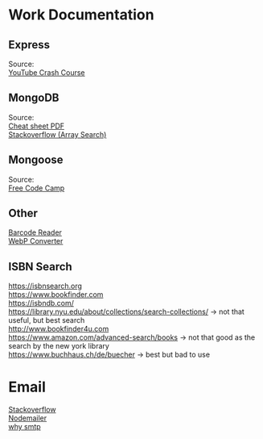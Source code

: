 # Work Documentation
## Express
Source: <br>
[YouTube Crash Course](https://www.youtube.com/watch?v=Oe421EPjeBE)

## MongoDB
Source: <br>
[Cheat sheet PDF](https://www.google.com/url?sa=t&rct=j&q=&esrc=s&source=web&cd=&ved=2ahUKEwjk1IClwJf9AhWi_7sIHUScAgYQFnoECDEQAQ&url=https%3A%2F%2Fdvrgoc.ing.puc.cl%2FtopicosBD%2FMongoDB.pdf&usg=AOvVaw3RZw9eSCBN1W2IH2RWPVzQ)<br>
[Stackoverflow (Array Search)](https://stackoverflow.com/questions/26814456/how-to-get-all-the-values-that-contains-part-of-a-string-using-mongoose-find)<br>

## Mongoose
Source: <br>
[Free Code Camp](https://www.freecodecamp.org/news/introduction-to-mongoose-for-mongodb-d2a7aa593c57/)

## Other
[Barcode Reader](https://www.npmjs.com/package/javascript-barcode-reader) <br>
[WebP Converter](https://www.npmjs.com/package/webp-converter) <br>

## ISBN Search
https://isbnsearch.org <br>
https://www.bookfinder.com <br>
https://isbndb.com/ <br>
https://library.nyu.edu/about/collections/search-collections/ -> not that useful, but best search<br>
http://www.bookfinder4u.com <br>
https://www.amazon.com/advanced-search/books -> not that good as the search by the new york library <br>
https://www.buchhaus.ch/de/buecher -> best but bad to use <br>

# Email
[Stackoverflow](https://stackoverflow.com/questions/14678447/is-there-a-nodejs-equivalent-to-phps-mail-function)<br>
[Nodemailer](https://nodemailer.com/about/)<br>
[why smtp](https://nodemailer.com/usage/why-smtp/)<br>
